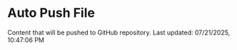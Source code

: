 # Auto Push File

Content that will be pushed to GitHub repository.
Last updated: 07/21/2025, 10:47:06 PM